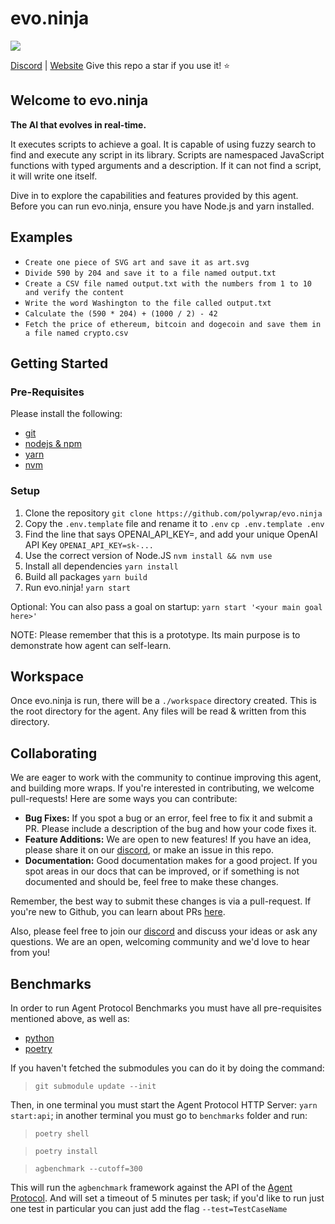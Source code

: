 # evo.ninja

![](https://hackmd.io/_uploads/ByWjLKAhn.png)

[Discord](https://discord.gg/X7ystzGcf5) | [Website](https://evo.ninja)
Give this repo a star if you use it! :star: 

## Welcome to evo.ninja

**The AI that evolves in real-time.** 

It executes scripts to achieve a goal. It is capable of using fuzzy search to find and execute any script in its library. Scripts are namespaced JavaScript functions with typed arguments and a description. If it can not find a script, it will write one itself.

Dive in to explore the capabilities and features provided by this agent.
Before you can run evo.ninja, ensure you have Node.js and yarn installed.

## Examples
- `Create one piece of SVG art and save it as art.svg`
- `Divide 590 by 204 and save it to a file named output.txt`
- `Create a CSV file named output.txt with the numbers from 1 to 10 and verify the content`
- `Write the word Washington to the file called output.txt`
- `Calculate the (590 * 204) + (1000 / 2) - 42`
- `Fetch the price of ethereum, bitcoin and dogecoin and save them in a file named crypto.csv`

## Getting Started
### Pre-Requisites
Please install the following:
- [git](https://git-scm.com/book/en/v2/Getting-Started-Installing-Git)
- [nodejs & npm](https://nodejs.org/en/download/package-manager#alpine-linux)
- [yarn](https://classic.yarnpkg.com/lang/en/docs/install/#debian-stable)
- [nvm](https://github.com/nvm-sh/nvm#installing-and-updating)

### Setup
1. Clone the repository
`git clone https://github.com/polywrap/evo.ninja`
2. Copy the `.env.template` file and rename it to `.env`
`cp .env.template .env`
3. Find the line that says OPENAI_API_KEY=, and add your unique OpenAI API Key
`OPENAI_API_KEY=sk-...`
4. Use the correct version of Node.JS
`nvm install && nvm use`
5. Install all dependencies
`yarn install`
6. Build all packages
`yarn build`
7. Run evo.ninja!
`yarn start`

Optional: You can also pass a goal on startup:
    `yarn start '<your main goal here>'`
    
NOTE: Please remember that this is a prototype. Its main purpose is to demonstrate how agent can self-learn.

## Workspace
Once evo.ninja is run, there will be a `./workspace` directory created. This is the root directory for the agent. Any files will be read & written from this directory.

## Collaborating
We are eager to work with the community to continue improving this agent, and building more wraps. If you're interested in contributing, we welcome pull-requests! Here are some ways you can contribute:

- **Bug Fixes:** If you spot a bug or an error, feel free to fix it and submit a PR. Please include a description of the bug and how your code fixes it.
- **Feature Additions:** We are open to new features! If you have an idea, please share it on our [discord](https://discord.com/invite/Z5m88a5qWu), or make an issue in this repo.
- **Documentation:** Good documentation makes for a good project. If you spot areas in our docs that can be improved, or if something is not documented and should be, feel free to make these changes.

Remember, the best way to submit these changes is via a pull-request. If you're new to Github, you can learn about PRs [here](https://docs.github.com/en/pull-requests/collaborating-with-pull-requests/proposing-changes-to-your-work-with-pull-requests/about-pull-requests).

Also, please feel free to join our [discord](https://discord.com/invite/Z5m88a5qWu) and discuss your ideas or ask any questions. We are an open, welcoming community and we'd love to hear from you!

## Benchmarks
In order to run Agent Protocol Benchmarks you must have all pre-requisites mentioned above, as well as:
- [python](https://www.python.org/downloads/)
- [poetry](https://python-poetry.org/docs/#installation)

If you haven't fetched the submodules you can do it by doing the command:
> `git submodule update --init`

Then, in one terminal you must start the Agent Protocol HTTP Server: `yarn start:api`; in another terminal you must go to `benchmarks` folder and run:
> `poetry shell`

> `poetry install`

> `agbenchmark --cutoff=300`

This will run the `agbenchmark` framework against the API of the [Agent Protocol](https://github.com/AI-Engineers-Foundation/agent-protocol-sdk-js). And will set a timeout of 5 minutes per task; if you'd like to run just one test in particular you can just add the flag `--test=TestCaseName`
